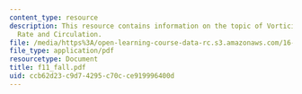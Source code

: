 ```yaml
---
content_type: resource
description: This resource contains information on the topic of Vorticity and Strain
  Rate and Circulation.
file: /media/https%3A/open-learning-course-data-rc.s3.amazonaws.com/16-01-unified-engineering-i-ii-iii-iv-fall-2005-spring-2006/ccb62d23c9d74295c70cce919996400d_f11_fall.pdf
file_type: application/pdf
resourcetype: Document
title: f11_fall.pdf
uid: ccb62d23-c9d7-4295-c70c-ce919996400d
---
```

